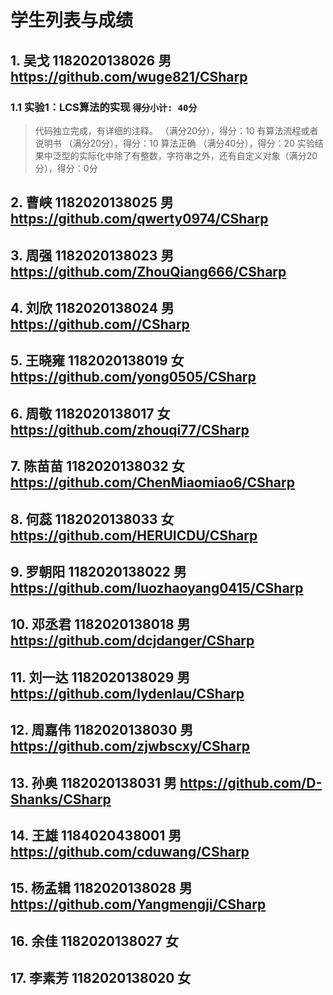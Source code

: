# 学生列表与成绩
## 1. 吴戈	1182020138026	男	https://github.com/wuge821/CSharp
### 1.1 实验1：LCS算法的实现 `得分小计: 40分`

> 代码独立完成，有详细的注释。 （满分20分），得分：10
> 有算法流程或者说明书 （满分20分），得分：10
> 算法正确 （满分40分），得分：20
> 实验结果中泛型的实际化中除了有整数，字符串之外，还有自定义对象（满分20分），得分：0分


## 2. 曹峡	1182020138025	男	https://github.com/qwerty0974/CSharp

## 3. 周强	1182020138023	男	https://github.com/ZhouQiang666/CSharp
## 4. 刘欣	1182020138024	男	https://github.com//CSharp
## 5. 王晓雍	1182020138019	女	https://github.com/yong0505/CSharp
## 6. 周敬	1182020138017	女	https://github.com/zhouqi77/CSharp
## 7. 陈苗苗	1182020138032	女	https://github.com/ChenMiaomiao6/CSharp
## 8. 何蕊	1182020138033	女	https://github.com/HERUICDU/CSharp
## 9. 罗朝阳	1182020138022	男	https://github.com/luozhaoyang0415/CSharp
## 10. 邓丞君	1182020138018	男	https://github.com/dcjdanger/CSharp
## 11. 刘一达	1182020138029	男	https://github.com/lydenlau/CSharp
## 12. 周嘉伟	1182020138030	男	https://github.com/zjwbscxy/CSharp
## 13. 孙奥	1182020138031	男	https://github.com/D-Shanks/CSharp
## 14. 王雄	1184020438001	男	https://github.com/cduwang/CSharp
## 15. 杨孟辑	1182020138028	男	https://github.com/Yangmengji/CSharp
## 16. 余佳	1182020138027	女	
## 17. 李素芳	1182020138020	女	

